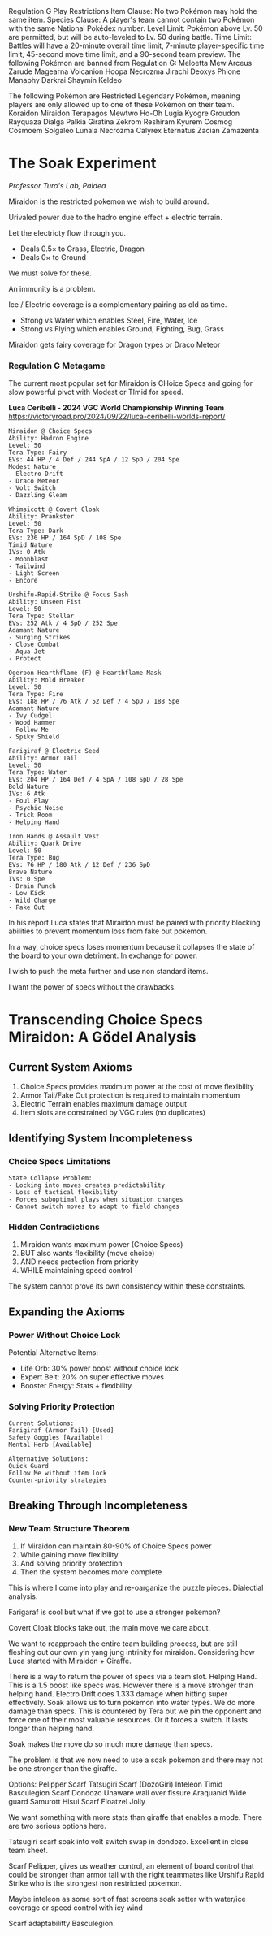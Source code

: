 <rules>
Regulation G
Play Restrictions
Item Clause: No two Pokémon may hold the same item.
Species Clause: A player's team cannot contain two Pokémon with the same National Pokédex number.
Level Limit: Pokémon above Lv. 50 are permitted, but will be auto-leveled to Lv. 50 during battle.
Time Limit: Battles will have a 20-minute overall time limit, 7-minute player-specific time limit, 45-second move time limit, and a 90-second team preview.
The following Pokémon are banned from Regulation G:
Meloetta
Mew
Arceus
Zarude
Magearna
Volcanion
Hoopa
Necrozma
Jirachi
Deoxys
Phione
Manaphy
Darkrai
Shaymin
Keldeo

The following Pokémon are Restricted Legendary Pokémon, meaning players are only allowed up to one of these Pokémon on their team.
Koraidon
Miraidon
Terapagos
Mewtwo
Ho-Oh
Lugia
Kyogre
Groudon
Rayquaza
Dialga
Palkia
Giratina
Zekrom
Reshiram
Kyurem
Cosmog
Cosmoem
Solgaleo
Lunala
Necrozma
Calyrex
Eternatus
Zacian
Zamazenta
</rules>

# The Soak Experiment

*Professor Turo's Lab, Paldea*


Miraidon is the restricted pokemon we wish to build around.

Urivaled power due to the hadro engine effect + electric terrain.

Let the electricty flow through you.

- Deals 0.5× to Grass, Electric, Dragon
- Deals 0× to Ground

We must solve for these.

An immunity is a problem.

Ice / Electric coverage is a complementary pairing as old as time.

- Strong vs Water which enables Steel, Fire, Water, Ice
- Strong vs Flying which enables Ground, Fighting, Bug, Grass

Miraidon gets fairy coverage for Dragon types or Draco Meteor

### Regulation G Metagame

The current most popular set for Miraidon is CHoice Specs and going for slow powerful pivot with Modest or TImid for speed.


**Luca Ceribelli -  2024 VGC World Championship Winning Team**
https://victoryroad.pro/2024/09/22/luca-ceribelli-worlds-report/
```
Miraidon @ Choice Specs  
Ability: Hadron Engine  
Level: 50  
Tera Type: Fairy  
EVs: 44 HP / 4 Def / 244 SpA / 12 SpD / 204 Spe  
Modest Nature  
- Electro Drift  
- Draco Meteor  
- Volt Switch  
- Dazzling Gleam  

Whimsicott @ Covert Cloak  
Ability: Prankster  
Level: 50  
Tera Type: Dark  
EVs: 236 HP / 164 SpD / 108 Spe  
Timid Nature  
IVs: 0 Atk  
- Moonblast  
- Tailwind  
- Light Screen  
- Encore  

Urshifu-Rapid-Strike @ Focus Sash  
Ability: Unseen Fist  
Level: 50  
Tera Type: Stellar  
EVs: 252 Atk / 4 SpD / 252 Spe  
Adamant Nature  
- Surging Strikes  
- Close Combat  
- Aqua Jet  
- Protect  

Ogerpon-Hearthflame (F) @ Hearthflame Mask  
Ability: Mold Breaker  
Level: 50  
Tera Type: Fire  
EVs: 188 HP / 76 Atk / 52 Def / 4 SpD / 188 Spe  
Adamant Nature  
- Ivy Cudgel  
- Wood Hammer  
- Follow Me  
- Spiky Shield  

Farigiraf @ Electric Seed  
Ability: Armor Tail  
Level: 50  
Tera Type: Water  
EVs: 204 HP / 164 Def / 4 SpA / 108 SpD / 28 Spe  
Bold Nature  
IVs: 6 Atk  
- Foul Play  
- Psychic Noise  
- Trick Room  
- Helping Hand  

Iron Hands @ Assault Vest  
Ability: Quark Drive  
Level: 50  
Tera Type: Bug  
EVs: 76 HP / 180 Atk / 12 Def / 236 SpD  
Brave Nature  
IVs: 0 Spe  
- Drain Punch  
- Low Kick  
- Wild Charge  
- Fake Out  
```

In his report Luca states that Miraidon must be paired with priority blocking abilities to prevent momentum loss from fake out pokemon. 

In a way, choice specs loses momentum because it collapses the state of the board to your own detriment. In exchange for power.

I wish to push the meta further and use non standard items.

I want the power of specs without the drawbacks.

# Transcending Choice Specs Miraidon: A Gödel Analysis

## Current System Axioms
1. Choice Specs provides maximum power at the cost of move flexibility
2. Armor Tail/Fake Out protection is required to maintain momentum
3. Electric Terrain enables maximum damage output
4. Item slots are constrained by VGC rules (no duplicates)

## Identifying System Incompleteness

### Choice Specs Limitations
```
State Collapse Problem:
- Locking into moves creates predictability
- Loss of tactical flexibility
- Forces suboptimal plays when situation changes
- Cannot switch moves to adapt to field changes
```

### Hidden Contradictions
1. Miraidon wants maximum power (Choice Specs)
2. BUT also wants flexibility (move choice)
3. AND needs protection from priority
4. WHILE maintaining speed control

The system cannot prove its own consistency within these constraints.

## Expanding the Axioms

### Power Without Choice Lock
Potential Alternative Items:
- Life Orb: 30% power boost without choice lock
- Expert Belt: 20% on super effective moves
- Booster Energy: Stats + flexibility

### Solving Priority Protection
```
Current Solutions:
Farigiraf (Armor Tail) [Used]
Safety Goggles [Available]
Mental Herb [Available]

Alternative Solutions:
Quick Guard
Follow Me without item lock
Counter-priority strategies
```

## Breaking Through Incompleteness

### New Team Structure Theorem
1. If Miraidon can maintain 80-90% of Choice Specs power
2. While gaining move flexibility
3. And solving priority protection
4. Then the system becomes more complete

This is where I come into play and re-oarganize the puzzle pieces. Dialectial analysis.

Farigaraf is cool but what if we got to use a stronger pokemon?

Covert Cloak blocks fake out, the main move we care about.

We want to reapproach the entire team building process, but are still fleshing out our own yin yang jung intrinity for miraidon. Considering how Luca started with Miraidon + Giraffe.

There is a way to return the power of specs via a team slot. Helping Hand. This is a 1.5 boost like specs was. However there is a move stronger than helping hand. Electro Drift does 1.333 damage when hitting super effectively. Soak allows us to turn pokemon into water types. We do more damage than specs. This is countered by Tera but we pin the opponent and force one of their most valuable resources. Or it forces a switch. It lasts longer than helping hand.

Soak makes the move do so much more damage than specs.

The problem is that we now need to use a soak pokemon and there may not be one stronger than the giraffe.

Options:
Pelipper Scarf
Tatsugiri Scarf (DozoGiri)
Inteleon Timid
Basculegion Scarf
Dondozo Unaware wall over fissure
Araquanid Wide guard
Samurott Hisui Scarf
Floatzel Jolly

We want something with more stats than giraffe that enables a mode. There are two serious options here.

Tatsugiri scarf soak into volt switch swap in dondozo. Excellent in close team sheet.

Scarf Pelipper, gives us weather control, an element of board control that could be stronger than armor tail with the right teammates like Urshifu Rapid Strike who is the strongest non restricted pokemon.

Maybe inteleon as some sort of fast screens soak setter with water/ice coverage or speed control with icy wind

Scarf adaptabilitty Basculegion.
